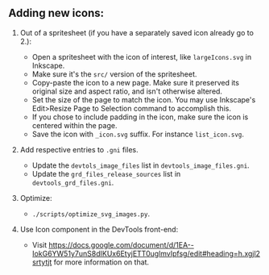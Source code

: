 ## Adding new icons:

1. Out of a spritesheet (if you have a separately saved icon already go to 2.):
   - Open a spritesheet with the icon of interest, like `largeIcons.svg` in
     Inkscape.
   - Make sure it's the `src/` version of the spritesheet.
   - Copy-paste the icon to a new page. Make sure it preserved its
     original size and aspect ratio, and isn't otherwise altered.
   - Set the size of the page to match the icon. You may use Inkscape's
     Edit>Resize Page to Selection command to accomplish this.
   - If you chose to include padding in the icon, make sure the icon is
     centered within the page.
   - Save the icon with `_icon.svg` suffix. For instance `list_icon.svg`.

3. Add respective entries to `.gni` files.
   - Update the `devtols_image_files` list in `devtools_image_files.gni`.
   - Update the `grd_files_release_sources` list in `devtools_grd_files.gni`.

4. Optimize:
   - `./scripts/optimize_svg_images.py`.

5. Use Icon component in the DevTools front-end:
   - Visit https://docs.google.com/document/d/1EA--IokG6YW51y7unS8dIKUx6EtyjETT0uglmvIpfsg/edit#heading=h.xgjl2srtytjt for more information on that.

